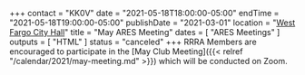 +++
contact = "KK0V"
date = "2021-05-18T18:00:00-05:00"
endTime = "2021-05-18T19:00:00-05:00"
publishDate = "2021-03-01"
location = "[West Fargo City Hall](/places/west-fargo-city-hall/)"
title = "May ARES Meeting"
dates = [ "ARES Meetings" ]
outputs = [ "HTML" ]
status = "canceled"
+++
RRRA Members are encouraged to participate in the 
[May Club Meeting]({{< relref "/calendar/2021/may-meeting.md" >}})
which will be conducted on Zoom.
